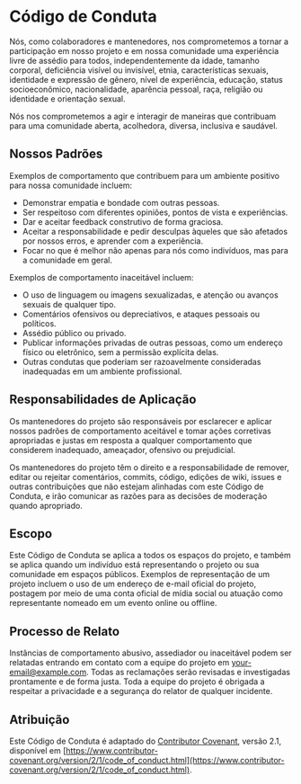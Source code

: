 # Código de Conduta

Nós, como colaboradores e mantenedores, nos comprometemos a tornar a participação em nosso projeto e em nossa comunidade uma experiência livre de assédio para todos, independentemente da idade, tamanho corporal, deficiência visível ou invisível, etnia, características sexuais, identidade e expressão de gênero, nível de experiência, educação, status socioeconômico, nacionalidade, aparência pessoal, raça, religião ou identidade e orientação sexual.

Nós nos comprometemos a agir e interagir de maneiras que contribuam para uma comunidade aberta, acolhedora, diversa, inclusiva e saudável.

## Nossos Padrões

Exemplos de comportamento que contribuem para um ambiente positivo para nossa comunidade incluem:

-   Demonstrar empatia e bondade com outras pessoas.
-   Ser respeitoso com diferentes opiniões, pontos de vista e experiências.
-   Dar e aceitar feedback construtivo de forma graciosa.
-   Aceitar a responsabilidade e pedir desculpas àqueles que são afetados por nossos erros, e aprender com a experiência.
-   Focar no que é melhor não apenas para nós como indivíduos, mas para a comunidade em geral.

Exemplos de comportamento inaceitável incluem:

-   O uso de linguagem ou imagens sexualizadas, e atenção ou avanços sexuais de qualquer tipo.
-   Comentários ofensivos ou depreciativos, e ataques pessoais ou políticos.
-   Assédio público ou privado.
-   Publicar informações privadas de outras pessoas, como um endereço físico ou eletrônico, sem a permissão explícita delas.
-   Outras condutas que poderiam ser razoavelmente consideradas inadequadas em um ambiente profissional.

## Responsabilidades de Aplicação

Os mantenedores do projeto são responsáveis por esclarecer e aplicar nossos padrões de comportamento aceitável e tomar ações corretivas apropriadas e justas em resposta a qualquer comportamento que considerem inadequado, ameaçador, ofensivo ou prejudicial.

Os mantenedores do projeto têm o direito e a responsabilidade de remover, editar ou rejeitar comentários, commits, código, edições de wiki, issues e outras contribuições que não estejam alinhadas com este Código de Conduta, e irão comunicar as razões para as decisões de moderação quando apropriado.

## Escopo

Este Código de Conduta se aplica a todos os espaços do projeto, e também se aplica quando um indivíduo está representando o projeto ou sua comunidade em espaços públicos. Exemplos de representação de um projeto incluem o uso de um endereço de e-mail oficial do projeto, postagem por meio de uma conta oficial de mídia social ou atuação como representante nomeado em um evento online ou offline.

## Processo de Relato

Instâncias de comportamento abusivo, assediador ou inaceitável podem ser relatadas entrando em contato com a equipe do projeto em [your-email@example.com](mailto:your-email@example.com). Todas as reclamações serão revisadas e investigadas prontamente e de forma justa. Toda a equipe do projeto é obrigada a respeitar a privacidade e a segurança do relator de qualquer incidente.

## Atribuição

Este Código de Conduta é adaptado do [Contributor Covenant](https://www.contributor-covenant.org), versão 2.1, disponível em [https://www.contributor-covenant.org/version/2/1/code_of_conduct.html](https://www.contributor-covenant.org/version/2/1/code_of_conduct.html).
